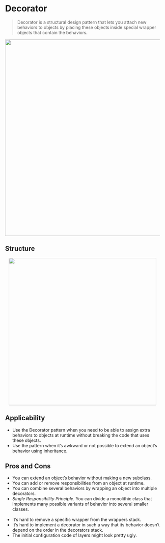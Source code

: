 ﻿# Decorator

> Decorator is a structural design pattern that lets you attach new behaviors to objects by placing these objects inside special wrapper objects that contain the behaviors.

<p align="center">
  <img width="640" src="https://refactoring.guru/images/patterns/content/decorator/decorator.png" />
</p>

## Structure

<p align="center">
  <img width="480" src="https://refactoring.guru/images/patterns/diagrams/decorator/structure.png" />
</p>

## Applicability

- Use the Decorator pattern when you need to be able to assign extra behaviors to objects at runtime without breaking the code that uses these objects.
- Use the pattern when it’s awkward or not possible to extend an object’s behavior using inheritance.

## Pros and Cons
- You can extend an object’s behavior without making a new subclass.
- You can add or remove responsibilities from an object at runtime.
- You can combine several behaviors by wrapping an object into multiple decorators.
- *Single Responsibility Principle.* You can divide a monolithic class that implements many possible variants of behavior into several smaller classes.
<br/><br/>  
- It’s hard to remove a specific wrapper from the wrappers stack.
- It’s hard to implement a decorator in such a way that its behavior doesn’t depend on the order in the decorators stack.
- The initial configuration code of layers might look pretty ugly.